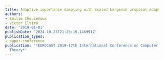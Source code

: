 ```yaml
---
title: Adaptive importance sampling with scaled Langevin proposal adaptatioŉ
authors:
- Emilie Chouzenoux
- Vı́ctor Elvira
date: '2019-01-01'
publishDate: '2024-10-23T21:26:19.146991Z'
publication_types:
- paper-conference
publication: '*EUROCAST 2019-17th International Conference on Computer Aided Systems
  Theory*'
---
```

